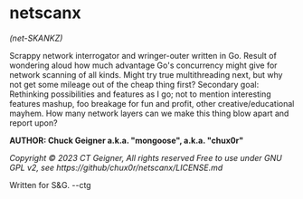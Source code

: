 # netscanx
*(net-SKANKZ)*

Scrappy network interrogator and wringer-outer written in Go. Result of wondering aloud how much advantage Go's concurrency might give for network scanning of all kinds. Might try true multithreading next, but why not get some mileage out of the cheap thing first?
Secondary goal: Rethinking possibilities and features as I go; not to mention interesting features mashup, foo breakage for fun and profit, other creative/educational mayhem. How many network layers can we make this thing blow apart and report upon?   
   
**AUTHOR: Chuck Geigner a.k.a. "mongoose", a.k.a. "chux0r"**   
   
*Copyright © 2023 CT Geigner, All rights reserved*
*Free to use under GNU GPL v2, see https://github/chux0r/netscanx/LICENSE.md*
   
Written for S&G.  --ctg  
